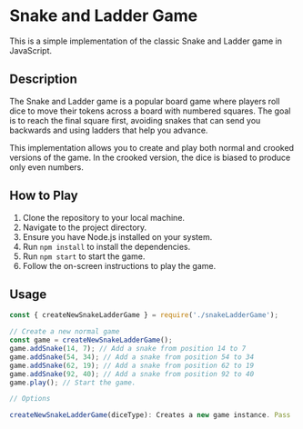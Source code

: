 # Snake and Ladder Game

This is a simple implementation of the classic Snake and Ladder game in JavaScript.

## Description

The Snake and Ladder game is a popular board game where players roll dice to move their tokens across a board with numbered squares. The goal is to reach the final square first, avoiding snakes that can send you backwards and using ladders that help you advance.

This implementation allows you to create and play both normal and crooked versions of the game. In the crooked version, the dice is biased to produce only even numbers.

## How to Play

1. Clone the repository to your local machine.
2. Navigate to the project directory.
3. Ensure you have Node.js installed on your system.
4. Run `npm install` to install the dependencies.
5. Run `npm start` to start the game.
6. Follow the on-screen instructions to play the game.

## Usage


```javascript
const { createNewSnakeLadderGame } = require('./snakeLadderGame');

// Create a new normal game
const game = createNewSnakeLadderGame();
game.addSnake(14, 7); // Add a snake from position 14 to 7
game.addSnake(54, 34); // Add a snake from position 54 to 34
game.addSnake(62, 19); // Add a snake from position 62 to 19
game.addSnake(92, 40); // Add a snake from position 92 to 40
game.play(); // Start the game.

// Options

createNewSnakeLadderGame(diceType): Creates a new game instance. Pass 'normal' for a normal game or 'crooked' for a crooked game.
